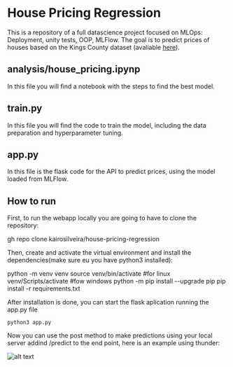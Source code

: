 # House Pricing Regression

This is a repository of a full datascience project focused on MLOps: Deployment, unity tests, OOP, MLFlow. The goal is to predict prices of houses based on the Kings County dataset (avaliable [here]).

 

## analysis/house_pricing.ipynp
In this file you will find a notebook with the steps to find the best model.

## train.py
In this file you will find the code to train the model, including the data preparation and hyperparameter tuning.

## app.py
In this file is the flask code for the API to predict prices, using the model loaded from MLFlow.

## How to run
First, to run the webapp locally you are going to have to clone the repository:

  gh repo clone kairosilveira/house-pricing-regression

Then, create and activate the virtual environment and install the dependencies(make sure eu you have python3 installed):

  python -m venv venv
  source venv/bin/activate #for linux
  venv/Scripts/activate #fow windows
  python -m pip install --upgrade pip
  pip install -r requirements.txt

After installation is done, you can start the flask aplication running the app.py file

    python3 app.py

Now you can use the post method to make predictions using your local server addind /predict to the end point, here is an example using thunder:

![alt text](tests/API_test_thunder.png.png)





[here]: https://www.kaggle.com/harlfoxem/housesalesprediction